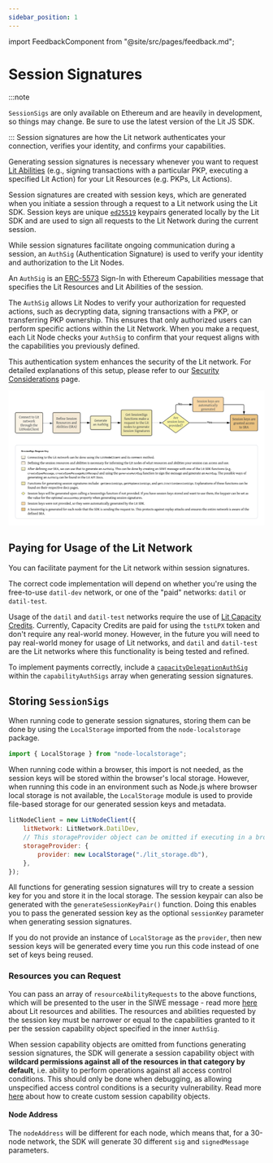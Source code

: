 ```yaml
---
sidebar_position: 1
---
```


import FeedbackComponent from "@site/src/pages/feedback.md";

# Session Signatures

:::note

`SessionSigs` are only available on Ethereum and are heavily in development, so things may change. Be sure to use the latest version of the Lit JS SDK.

:::
Session signatures are how the Lit network authenticates your connection, verifies your identity, and confirms your capabilities. 

Generating session signatures is necessary whenever you want to request [Lit Abilities](https://v6-api-doc-lit-js-sdk.vercel.app/enums/types_src.LitAbility.html) (e.g., signing transactions with a particular PKP, executing a specified Lit Action) for your Lit Resources (e.g. PKPs, Lit Actions).

Session signatures are created with session keys, which are generated when you initiate a session through a request to a Lit network using the Lit SDK. Session keys are unique [`ed25519`](https://ed25519.cr.yp.to/) keypairs generated locally by the Lit SDK and are used to sign all requests to the Lit Network during the current session. 

While session signatures facilitate ongoing communication during a session, an `AuthSig` (Authentication Signature) is used to verify your identity and authorization to the Lit Nodes.

An `AuthSig` is an [ERC-5573](https://eips.ethereum.org/EIPS/eip-5573) Sign-In with Ethereum Capabilities message that specifies the Lit Resources and Lit Abilities of the session.

The `AuthSig` allows Lit Nodes to verify your authorization for requested actions, such as decrypting data, signing transactions with a PKP, or transferring PKP ownership. This ensures that only authorized users can perform specific actions within the Lit Network.
When you make a request, each Lit Node checks your `AuthSig` to confirm that your request aligns with the capabilities you previously defined. 

This authentication system enhances the security of the Lit network. For detailed explanations of this setup, please refer to our [Security Considerations](../security.md) page.

![Session Signatures Diagram](../../../../static/img//SessionSigs.png)

## Paying for Usage of the Lit Network

You can facilitate payment for the Lit network within session signatures.

The correct code implementation will depend on whether you're using the free-to-use `datil-dev` network, or one of the "paid" networks: `datil` or `datil-test`.

Usage of the `datil` and `datil-test` networks require the use of [Lit Capacity Credits](../../../sdk/capacity-credits.md). Currently, Capacity Credits are paid for using the `tstLPX` token and don't require any real-world money. However, in the future you will need to pay real-world money for usage of Lit networks, and `datil` and `datil-test` are the Lit networks where this functionality is being tested and refined.

To implement payments correctly, include a [`capacityDelegationAuthSig`](https://developer.litprotocol.com/sdk/capacity-credits#createcapacitydelegationauthsig) within the `capabilityAuthSigs` array when generating session signatures.

## Storing `SessionSigs`

When running code to generate session signatures, storing them can be done by using the `LocalStorage` imported from the `node-localstorage` package. 

```javascript
import { LocalStorage } from "node-localstorage";
```

When running code within a browser, this import is not needed, as the session keys will be stored within the browser's local storage. However, when running this code in an environment such as Node.js where browser local storage is not available, the `LocalStorage` module is used to provide file-based storage for our generated session keys and metadata. 

```javascript
litNodeClient = new LitNodeClient({
    litNetwork: LitNetwork.DatilDev,
    // This storageProvider object can be omitted if executing in a browser
    storageProvider: {
        provider: new LocalStorage("./lit_storage.db"),
    },
});
```
All functions for generating session signatures will try to create a session key for you and store it in the local storage. The session keypair can also be generated with the `generateSessionKeyPair()` function. Doing this enables you to pass the generated session key as the optional `sessionKey` parameter when generating session signatures.

If you do not provide an instance of `LocalStorage` as the `provider`, then new session keys will be generated every time you run this code instead of one set of keys being reused.

### Resources you can Request

You can pass an array of `resourceAbilityRequests` to the above functions, which will be presented to the user in the SIWE message - read more [here](resources-and-abilities) about Lit resources and abilities. The resources and abilities requested by the session key must be narrower or equal to the capabilities granted to it per the session capability object specified in the inner `AuthSig`. 

When session capability objects are omitted from functions generating session signatures, the SDK will generate a session capability object with **wildcard permissions against all of the resources in that category by default**, i.e. ability to perform operations against all access control conditions. This should only be done when debugging, as allowing unspecified access control conditions is a security vulnerability. Read more [here](capability-objects) about how to create custom session capability objects.

#### Node Address

The `nodeAddress` will be different for each node, which means that, for a 30-node network, the SDK will generate 30 different `sig` and `signedMessage` parameters.

<FeedbackComponent/>
